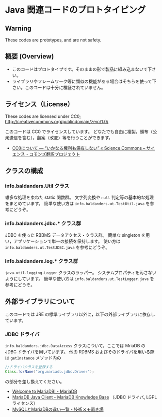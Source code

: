 # Java 関連コードのプロトタイピング

## Warning

These codes are prototypes, and are not safety.

## 概要 (Overview)

 * このコードはプロトタイプです。そのままの形で製品に組み込まないで下さい。
 * ライブラリやフレームワーク等に類似の機能がある場合はそちらを使って下さい。このコードは十分に検証されていません。

## ライセンス（License）

These codes are licensed under CC0; http://creativecommons.org/publicdomain/zero/1.0/

このコードは CC0 でライセンスしています。
どなたでも自由に複製，頒布（公衆送信を含む），翻案（改変）等を行うことができます。

 * [CC0について ― “いかなる権利も保有しない” « Science Commons – サイエンス・コモンズ翻訳プロジェクト](http://sciencecommons.jp/cc0/about)

## クラスの構成

### info.baldanders.Util クラス

雑多な処理を束ねた static 関数群。
文字列変換や `null` 判定等の基本的な処理をまとめています。
簡単な使い方は `info.baldanders.ut.TestUtil.java` を参考にどうぞ。

### info.baldanders.jdbc.* クラス群

JDBC を使った RBBMS データアクセス・クラス群。
簡単な singleton を用い，アプリケーションで単一の接続を保持します。
使い方は `info.baldanders.ut.TestJDBC.java` を参考にどうぞ。

### info.baldanders.log.* クラス群

`java.util.logging.Logger` クラスのラッパー。
システムプロパティを汚さないようにしています。
簡単な使い方は `info.baldanders.ut.TestLogger.java` を参考にどうぞ。

## 外部ライブラリについて

このコードでは JRE の標準ライブラリ以外に，以下の外部ライブラリに依存しています。

### JDBC ドライバ

`info.baldanders.jdbc.DataAccess` クラスについて，ここでは MriaDB の JDBC ドライバを用いています。
他の RDBMS およびそのドライバを用いる際は `getInstance` メソッド内の

```java
//ドライバクラスを登録する
Class.forName("org.mariadb.jdbc.Driver");
```

の部分を差し換えてください。

 * [Welcome to MariaDB! - MariaDB](https://mariadb.org/)
 * [MariaDB Java Client - MariaDB Knowledge Base](https://mariadb.com/kb/en/mariadb/client-libraries/mariadb-java-client/) （JDBC ドライバ, LGPL ライセンス）
 * [MySQLとMariaDBの違い一覧 - 技術メモ置き場](http://d.hatena.ne.jp/interdb/20130918/1379441784)

